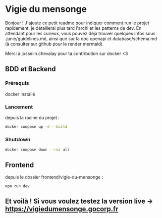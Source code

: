 # Vigie du mensonge

Bonjour ! J'ajoute ce petit readme pour indiquer comment run le projet rapidement, je détaillerai plus tard l'archi et les patterns de dev. 
En attendant pour les curieux, vous pouvez déjà trouver quelques infos sous .junie/guidelines.md, ainsi que sur la doc openapi et database/schema.md (à consulter sur github pour le render mermaid). 

Merci à josselin.chevalay pour ta contribution sur docker <3

## BDD et Backend

### Prérequis

docker installé

### Lancement

depuis la racine du projet :

```bash
docker compose up -d --build
```

### Shutdown

```bash
docker compose down --rmi all
```

## Frontend

depuis le dossier frontend/vigie-du-mensonge :

```base
npm run dev
```

## Et voilà ! Si vous voulez testez la version live -> https://vigiedumensonge.gocorp.fr